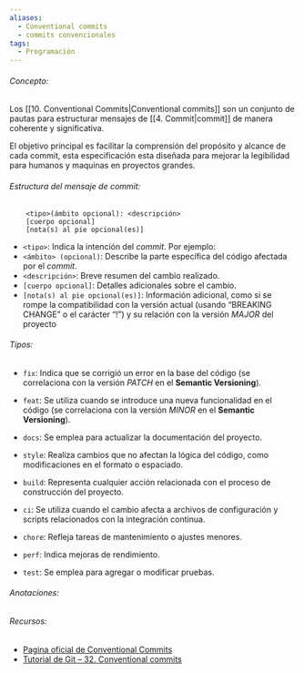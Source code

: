 ```yaml
---
aliases:
  - Conventional commits
  - commits convencionales
tags:
  - Programación
---
```

###### Concepto:

Los [[10. Conventional Commits|Conventional commits]] son un conjunto de pautas para estructurar mensajes de [[4. Commit|commit]] de manera coherente y significativa. 

El objetivo principal es facilitar la comprensión del propósito y alcance de cada commit, esta especificación esta diseñada para mejorar la legibilidad para humanos y maquinas en proyectos grandes. 

###### Estructura del mensaje de commit:

```
    <tipo>(ámbito opcional): <descripción>
    [cuerpo opcional]
    [nota(s) al pie opcional(es)]
```

- `<tipo>`: Indica la intención del _commit_. Por ejemplo:
- `<ámbito> (opcional)`: Describe la parte específica del código afectada por el _commit_.
- `<descripción>`: Breve resumen del cambio realizado.
- `[cuerpo opcional]`: Detalles adicionales sobre el cambio.
- `[nota(s) al pie opcional(es)]`: Información adicional, como si se rompe la compatibilidad con la versión actual (usando “BREAKING CHANGE” o el carácter “!”) y su relación con la versión _MAJOR_ del proyecto

###### Tipos:

- `fix`: Indica que se corrigió un error en la base del código (se correlaciona con la versión _PATCH_ en el **Semantic Versioning**).

- `feat`: Se utiliza cuando se introduce una nueva funcionalidad en el código (se correlaciona con la versión _MINOR_ en el **Semantic Versioning**).

- `docs`: Se emplea para actualizar la documentación del proyecto.

- `style`: Realiza cambios que no afectan la lógica del código, como modificaciones en el formato o espaciado.

- `build`: Representa cualquier acción relacionada con el proceso de construcción del proyecto.

- `ci`: Se utiliza cuando el cambio afecta a archivos de configuración y scripts relacionados con la integración continua.

- `chore`: Refleja tareas de mantenimiento o ajustes menores.

- `perf`: Indica mejoras de rendimiento.

- `test`: Se emplea para agregar o modificar pruebas.

###### Anotaciones:

> 

###### Recursos:

- [Pagina oficial de Conventional Commits](https://www.conventionalcommits.org/es/v1.0.0/)
- [Tutorial de Git – 32. Conventional commits](https://www.youtube.com/watch?v=Cp_SHttVTi0)
